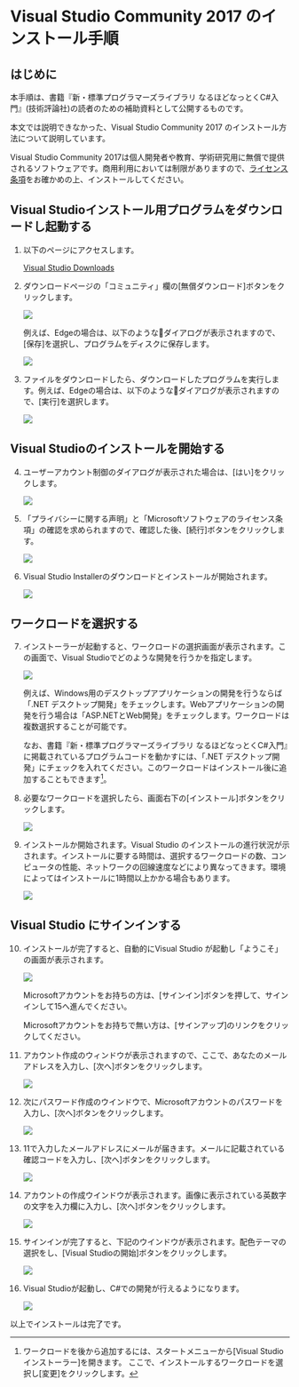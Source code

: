 # Visual Studio Community 2017 のインストール手順

## はじめに

本手順は、書籍『新・標準プログラマーズライブラリ なるほどなっとくC#入門』(技術評論社)の読者のための補助資料として公開するものです。

本文では説明できなかった、Visual Studio Community 2017 のインストール方法について説明しています。

Visual Studio Community 2017は個人開発者や教育、学術研究用に無償で提供されるソフトウェアです。商用利用においては制限がありますので、<a href="https://visualstudio.microsoft.com/ja/license-terms/mlt553321/" target="_blank">ライセンス条項</a>をお確かめの上、インストールしてください。

## Visual Studioインストール用プログラムをダウンロードし起動する

1. 以下のページにアクセスします。

    <a href="https://visualstudio.microsoft.com/ja/downloads" target="_blank">Visual Studio Downloads</a>

2. ダウンロードページの「コミュニティ」欄の\[無償ダウンロード\]ボタンをクリックします。

    ![](images/vsinstall01.png)

    例えば、Edgeの場合は、以下のようなダイアログが表示されますので、\[保存\]を選択し、プログラムをディスクに保存します。

    ![](images/vsinstall02.png)

3. ファイルをダウンロードしたら、ダウンロードしたプログラムを実行します。例えば、Edgeの場合は、以下のようなダイアログが表示されますので、\[実行\]を選択します。

    ![](images/vsinstall03.png)

## Visual Studioのインストールを開始する

4. ユーザーアカウント制御のダイアログが表示された場合は、\[はい\]をクリックします。

    ![](images/vsinstall04.png)


6. 「プライバシーに関する声明」と「Microsoftソフトウェアのライセンス条項」の確認を求められますので、確認した後、\[続行\]ボタンをクリックします。

    ![](images/vsinstall05.png)

7. Visual Studio Installerのダウンロードとインストールが開始されます。

    ![](images/vsinstall06.png)

## ワークロードを選択する

7. インストーラーが起動すると、ワークロードの選択画面が表示されます。この画面で、Visual Studioでどのような開発を行うかを指定します。

    ![](images/vsinstall07.png)

   例えば、Windows用のデスクトップアプリケーションの開発を行うならば「.NET デスクトップ開発」をチェックします。Webアプリケーションの開発を行う場合は「ASP.NETとWeb開発」をチェックします。ワークロードは複数選択することが可能です。 

   なお、書籍『新・標準プログラマーズライブラリ なるほどなっとくC#入門』に掲載されているプログラムコードを動かすには、「.NET デスクトップ開発」にチェックを入れてください。このワークロードはインストール後に追加することもできます[^1]。
   
8. 必要なワークロードを選択したら、画面右下の\[インストール\]ボタンをクリックします。

    ![](images/vsinstall08.png)

 
9. インストールか開始されます。Visual Studio のインストールの進行状況が示されます。インストールに要する時間は、選択するワークロードの数、コンピュータの性能、ネットワークの回線速度などにより異なってきます。環境によってはインストールに1時間以上かかる場合もあります。

    ![](images/vsinstall09.png)

## Visual Studio にサインインする

10. インストールが完了すると、自動的にVisual Studio が起動し「ようこそ」の画面が表示されます。

    ![](images/vsinstall10.png)


    Microsoftアカウントをお持ちの方は、\[サインイン\]ボタンを押して、サインインして15へ進んでください。

    Microsoftアカウントをお持ちで無い方は、\[サインアップ\]のリンクをクリックしてください。

11. アカウント作成のウィンドウが表示されますので、ここで、あなたのメールアドレスを入力し、\[次へ\]ボタンをクリックします。

    ![](images/vsinstall11.png)

12. 次にパスワード作成のウインドウで、Microsoftアカウントのパスワードを入力し、\[次へ\]ボタンをクリックします。

    ![](images/vsinstall12.png)


13. 11で入力したメールアドレスにメールが届きます。メールに記載されている確認コードを入力し、\[次へ\]ボタンをクリックします。

    ![](images/vsinstall13.png)

14. アカウントの作成ウインドウが表示されます。画像に表示されている英数字の文字を入力欄に入力し、\[次へ\]ボタンをクリックします。

    ![](images/vsinstall14.png)


15. サインインが完了すると、下記のウインドウが表示されます。配色テーマの選択をし、\[Visual Studioの開始\]ボタンをクリックします。

    ![](images/vsinstall15.png)

16. Visual Studioが起動し、C#での開発が行えるようになります。

    ![](images/vsinstall16.png)

以上でインストールは完了です。

[^1]: ワークロードを後から追加するには、スタートメニューから\[Visual Studio インストーラー\]を開きます。 ここで、インストールするワークロードを選択し\[変更\]をクリックします。
